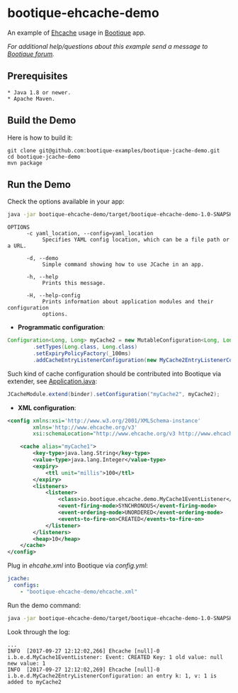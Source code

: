 # bootique-ehcache-demo

An example of [Ehcache](http://www.ehcache.org) usage in [Bootique](http://bootique.io) app.
    
*For additional help/questions about this example send a message to
[Bootique forum](https://groups.google.com/forum/#!forum/bootique-user).*
   
## Prerequisites
      
    * Java 1.8 or newer.
    * Apache Maven.
      
## Build the Demo
      
Here is how to build it:
        
    git clone git@github.com:bootique-examples/bootique-jcache-demo.git
    cd bootique-jcache-demo
    mvn package 
      
## Run the Demo

Check the options available in your app:
```bash
java -jar bootique-ehcache-demo/target/bootique-ehcache-demo-1.0-SNAPSHOT.jar
```

```
OPTIONS
      -c yaml_location, --config=yaml_location
           Specifies YAML config location, which can be a file path or a URL.

      -d, --demo
           Simple command showing how to use JCache in an app.

      -h, --help
           Prints this message.

      -H, --help-config
           Prints information about application modules and their configuration
           options.
```

* **Programmatic configuration**:
```java
Configuration<Long, Long> myCache2 = new MutableConfiguration<Long, Long>()
        .setTypes(Long.class, Long.class)
        .setExpiryPolicyFactory(_100ms)
        .addCacheEntryListenerConfiguration(new MyCache2EntryListenerConfiguration());
```
Such kind of cache configuration should be contributed into Bootique via extender, see 
[Application.java](https://github.com/bootique-examples/bootique-jcache-demo/blob/master/bootique-ehcache-demo/src/main/java/Application.java):
```java
JCacheModule.extend(binder).setConfiguration("myCache2", myCache2);
```
* **XML configuration**:
```xml
<config xmlns:xsi='http://www.w3.org/2001/XMLSchema-instance'
        xmlns='http://www.ehcache.org/v3'
        xsi:schemaLocation="http://www.ehcache.org/v3 http://www.ehcache.org/schema/ehcache-core-3.0.xsd">

    <cache alias="myCache1">
        <key-type>java.lang.String</key-type>
        <value-type>java.lang.Integer</value-type>
        <expiry>
            <ttl unit="millis">100</ttl>
        </expiry>
        <listeners>
            <listener>
                <class>io.bootique.ehcache.demo.MyCache1EventListener</class>
                <event-firing-mode>SYNCHRONOUS</event-firing-mode>
                <event-ordering-mode>UNORDERED</event-ordering-mode>
                <events-to-fire-on>CREATED</events-to-fire-on>
            </listener>
        </listeners>
        <heap>10</heap>
    </cache>
</config>
```
Plug in *ehcahe.xml* into Bootique via *config.yml*: 
```yaml
jcache:
  configs:
    - "bootique-ehcache-demo/ehcache.xml"
```
Run the demo command:
```bash
java -jar bootique-ehcache-demo/target/bootique-ehcache-demo-1.0-SNAPSHOT.jar --config=bootique-ehcache-demo/config.yml --demo
```
Look through the log:
```
...
INFO  [2017-09-27 12:12:02,266] Ehcache [null]-0 i.b.e.d.MyCache1EventListener: Event: CREATED Key: 1 old value: null new value: 1
INFO  [2017-09-27 12:12:02,269] Ehcache [null]-0 i.b.e.d.MyCache2EntryListenerConfiguration: an entry k: 1, v: 1 is added to myCache2
```
